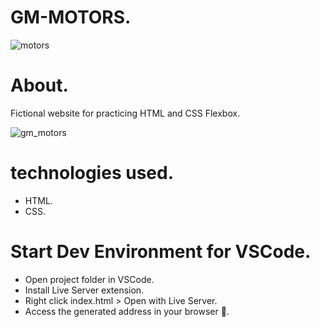 # GM-MOTORS.
![motors](https://user-images.githubusercontent.com/86026272/147893003-6a263143-1c38-435f-bb9d-b007abc8fa26.PNG)

# About.
Fictional website for practicing HTML and CSS Flexbox.

![gm_motors](https://user-images.githubusercontent.com/86026272/147892960-5adea374-67e3-40ef-9814-02fa71359106.gif)

# technologies used.
+ HTML.
+ CSS.
# Start Dev Environment for VSCode.
+ Open project folder in VSCode.
+ Install Live Server extension.
+ Right click index.html > Open with Live Server.
+ Access the generated address in your browser 🚀.
